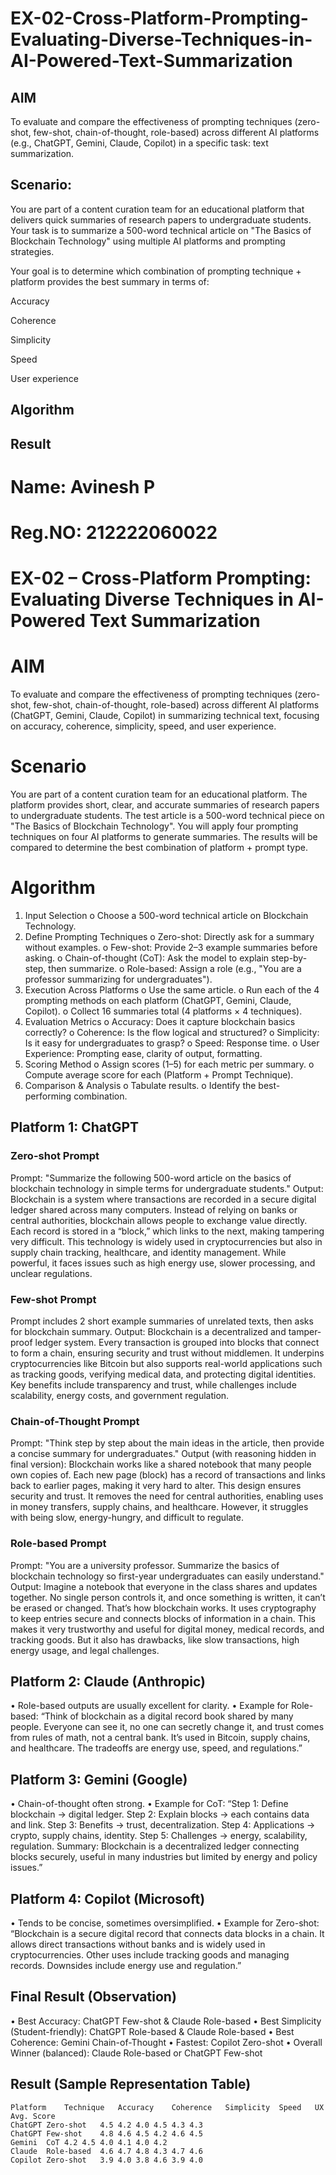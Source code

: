 # EX-02-Cross-Platform-Prompting-Evaluating-Diverse-Techniques-in-AI-Powered-Text-Summarization

## AIM
To evaluate and compare the effectiveness of prompting techniques (zero-shot, few-shot, chain-of-thought, role-based) across different AI platforms (e.g., ChatGPT, Gemini, Claude, Copilot) in a specific task: text summarization.

## Scenario:
You are part of a content curation team for an educational platform that delivers quick summaries of research papers to undergraduate students. Your task is to summarize a 500-word technical article on "The Basics of Blockchain Technology" using multiple AI platforms and prompting strategies.

Your goal is to determine which combination of prompting technique + platform provides the best summary in terms of:

Accuracy

Coherence

Simplicity

Speed

User experience

## Algorithm

## Result


# Name: Avinesh P
# Reg.NO: 212222060022
# EX-02 – Cross-Platform Prompting: Evaluating Diverse Techniques in AI-Powered Text Summarization
# AIM
To evaluate and compare the effectiveness of prompting techniques (zero-shot, few-shot, chain-of-thought, role-based) across different AI platforms (ChatGPT, Gemini, Claude, Copilot) in summarizing technical text, focusing on accuracy, coherence, simplicity, speed, and user experience.

# Scenario
You are part of a content curation team for an educational platform. The platform provides short, clear, and accurate summaries of research papers to undergraduate students.
The test article is a 500-word technical piece on "The Basics of Blockchain Technology".
You will apply four prompting techniques on four AI platforms to generate summaries.
The results will be compared to determine the best combination of platform + prompt type.

# Algorithm
 1.	Input Selection
o	Choose a 500-word technical article on Blockchain Technology.
2.	Define Prompting Techniques
o	Zero-shot: Directly ask for a summary without examples.
o	Few-shot: Provide 2–3 example summaries before asking.
o	Chain-of-thought (CoT): Ask the model to explain step-by-step, then summarize.
o	Role-based: Assign a role (e.g., "You are a professor summarizing for undergraduates").
3.	Execution Across Platforms
o	Use the same article.
o	Run each of the 4 prompting methods on each platform (ChatGPT, Gemini, Claude, Copilot).
o	Collect 16 summaries total (4 platforms × 4 techniques).
4.	Evaluation Metrics
o	Accuracy: Does it capture blockchain basics correctly?
o	Coherence: Is the flow logical and structured?
o	Simplicity: Is it easy for undergraduates to grasp?
o	Speed: Response time.
o	User Experience: Prompting ease, clarity of output, formatting.
5.	Scoring Method
o	Assign scores (1–5) for each metric per summary.
o	Compute average score for each (Platform + Prompt Technique).
6.	Comparison & Analysis
o	Tabulate results.
o	Identify the best-performing combination.

## Platform 1: ChatGPT
### Zero-shot Prompt
Prompt: "Summarize the following 500-word article on the basics of blockchain technology in simple terms for undergraduate students."
Output:
Blockchain is a system where transactions are recorded in a secure digital ledger shared across many computers. Instead of relying on banks or central authorities, blockchain allows people to exchange value directly. Each record is stored in a “block,” which links to the next, making tampering very difficult. This technology is widely used in cryptocurrencies but also in supply chain tracking, healthcare, and identity management. While powerful, it faces issues such as high energy use, slower processing, and unclear regulations.

### Few-shot Prompt
Prompt includes 2 short example summaries of unrelated texts, then asks for blockchain summary.
Output:
Blockchain is a decentralized and tamper-proof ledger system. Every transaction is grouped into blocks that connect to form a chain, ensuring security and trust without middlemen. It underpins cryptocurrencies like Bitcoin but also supports real-world applications such as tracking goods, verifying medical data, and protecting digital identities. Key benefits include transparency and trust, while challenges include scalability, energy costs, and government regulation.

### Chain-of-Thought Prompt
Prompt: "Think step by step about the main ideas in the article, then provide a concise summary for undergraduates."
Output (with reasoning hidden in final version):
Blockchain works like a shared notebook that many people own copies of. Each new page (block) has a record of transactions and links back to earlier pages, making it very hard to alter. This design ensures security and trust. It removes the need for central authorities, enabling uses in money transfers, supply chains, and healthcare. However, it struggles with being slow, energy-hungry, and difficult to regulate.

### Role-based Prompt
Prompt: "You are a university professor. Summarize the basics of blockchain technology so first-year undergraduates can easily understand."
Output:
Imagine a notebook that everyone in the class shares and updates together. No single person controls it, and once something is written, it can’t be erased or changed. That’s how blockchain works. It uses cryptography to keep entries secure and connects blocks of information in a chain. This makes it very trustworthy and useful for digital money, medical records, and tracking goods. But it also has drawbacks, like slow transactions, high energy usage, and legal challenges.

## Platform 2: Claude (Anthropic)
•	Role-based outputs are usually excellent for clarity.
•	Example for Role-based:
“Think of blockchain as a digital record book shared by many people. Everyone can see it, no one can secretly change it, and trust comes from rules of math, not a central bank. It’s used in Bitcoin, supply chains, and healthcare. The tradeoffs are energy use, speed, and regulations.”

## Platform 3: Gemini (Google)
•	Chain-of-thought often strong.
•	Example for CoT:
“Step 1: Define blockchain → digital ledger. Step 2: Explain blocks → each contains data and link. Step 3: Benefits → trust, decentralization. Step 4: Applications → crypto, supply chains, identity. Step 5: Challenges → energy, scalability, regulation. Summary: Blockchain is a decentralized ledger connecting blocks securely, useful in many industries but limited by energy and policy issues.”

## Platform 4: Copilot (Microsoft)
•	Tends to be concise, sometimes oversimplified.
•	Example for Zero-shot:
“Blockchain is a secure digital record that connects data blocks in a chain. It allows direct transactions without banks and is widely used in cryptocurrencies. Other uses include tracking goods and managing records. Downsides include energy use and regulation.”

## Final Result (Observation)
•	Best Accuracy: ChatGPT Few-shot & Claude Role-based
•	Best Simplicity (Student-friendly): ChatGPT Role-based & Claude Role-based
•	Best Coherence: Gemini Chain-of-Thought
•	Fastest: Copilot Zero-shot
•	Overall Winner (balanced): Claude Role-based or ChatGPT Few-shot

## Result (Sample Representation Table)
```
Platform	Technique	Accuracy	Coherence	Simplicity	Speed	UX	Avg. Score
ChatGPT	Zero-shot	4.5	4.2	4.0	4.5	4.3	4.3
ChatGPT	Few-shot	4.8	4.6	4.5	4.2	4.6	4.5
Gemini	CoT	4.2	4.5	4.0	4.1	4.0	4.2
Claude	Role-based	4.6	4.7	4.8	4.3	4.7	4.6
Copilot	Zero-shot	3.9	4.0	3.8	4.6	3.9	4.0
```


